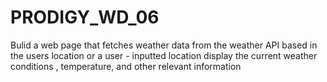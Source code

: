 # PRODIGY_WD_06
Bulid a web page that fetches weather data from the  weather API based  in the users location or a user -  inputted location  display the current weather conditions , temperature, and other relevant information
